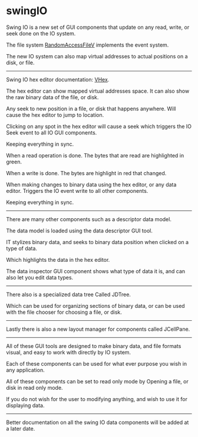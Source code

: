 # swingIO

Swing IO is a new set of GUI components that update on any read, write, or seek done on the IO system.

The file system <a href="https://github.com/Recoskie/RandomAccessFileV">RandomAccessFileV</a> implements the event system.

The new IO system can also map virtual addresses to actual positions on a disk, or file.

------------------------------------------------------------

Swing IO hex editor documentation: <a href="https://github.com/Recoskie/VHex">VHex</a>.

The hex editor can show mapped virtual addresses space. It can also show the raw binary data of the file, or disk.

Any seek to new position in a file, or disk that happens anywhere. Will cause the hex editor to jump to location.

Clicking on any spot in the hex editor will cause a seek which triggers the IO Seek event to all IO GUI components.

Keeping everything in sync.

When a read operation is done. The bytes that are read are highlighted in green.

When a write is done. The bytes are highlight in red that changed.

When making changes to binary data using the hex editor, or any data editor. Triggers the IO event write to all other components.

Keeping everything in sync.

------------------------------------------------------------

There are many other components such as a descriptor data model.

The data model is loaded using the data descriptor GUI tool.

IT stylizes binary data, and seeks to binary data position when clicked on a type of data.

Which highlights the data in the hex editor.

The data inspector GUI component shows what type of data it is, and can also let you edit data types.

------------------------------------------------------------

There also is a specialized data tree Called JDTree.

Which can be used for organizing sections of binary data, or can be used with the file chooser for choosing a file, or disk.

------------------------------------------------------------

Lastly there is also a new layout manager for components called JCellPane.

------------------------------------------------------------

All of these GUI tools are designed to make binary data, and file formats visual, and easy to work with directly by IO system.

Each of these components can be used for what ever purpose you wish in any application.

All of these components can be set to read only mode by Opening a file, or disk in read only mode.

If you do not wish for the user to modifying anything, and wish to use it for displaying data.

------------------------------------------------------------

Better documentation on all the swing IO data components will be added at a later date.
